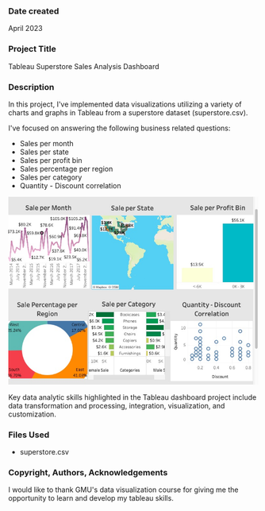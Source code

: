 ### Date created

April 2023

### Project Title

Tableau Superstore Sales Analysis Dashboard

### Description

In this project, I've implemented data visualizations utilizing a variety of charts and graphs in Tableau from a superstore dataset (superstore.csv). 

I've focused on answering the following business related questions: 

* Sales per month
* Sales per state
* Sales per profit bin
* Sales percentage per region
* Sales per category
* Quantity - Discount correlation
  
![Superstore Sales Dashboard](https://github.com/lb0201/Superstore-Analysis-Tableau/blob/main/Superstore%20Sales%20Dashboard.jpeg)


Key data analytic skills highlighted in the Tableau dashboard project include data transformation and processing, integration, visualization, and customization.

### Files Used

- superstore.csv


### Copyright, Authors, Acknowledgements

I would like to thank GMU's data visualization course for giving me the opportunity to learn and develop my tableau skills.
